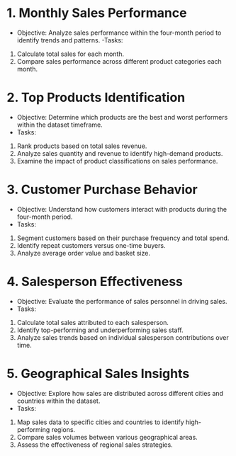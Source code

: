 # 1. Monthly Sales Performance
- Objective: Analyze sales performance within the four-month period to identify trends and patterns.
-Tasks:
1. Calculate total sales for each month.
2. Compare sales performance across different product categories each month.
# 2. Top Products Identification
- Objective: Determine which products are the best and worst performers within the dataset timeframe.
- Tasks:
1. Rank products based on total sales revenue.
2. Analyze sales quantity and revenue to identify high-demand products.
3. Examine the impact of product classifications on sales performance.

# 3. Customer Purchase Behavior
- Objective: Understand how customers interact with products during the four-month period.
- Tasks:
1. Segment customers based on their purchase frequency and total spend.
2. Identify repeat customers versus one-time buyers.
3. Analyze average order value and basket size.
# 4. Salesperson Effectiveness
- Objective: Evaluate the performance of sales personnel in driving sales.
- Tasks:
1. Calculate total sales attributed to each salesperson.
2. Identify top-performing and underperforming sales staff.
3. Analyze sales trends based on individual salesperson contributions over time.
# 5. Geographical Sales Insights
- Objective: Explore how sales are distributed across different cities and countries within the dataset.
- Tasks:
1. Map sales data to specific cities and countries to identify high-performing regions.
2. Compare sales volumes between various geographical areas.
3. Assess the effectiveness of regional sales strategies.
